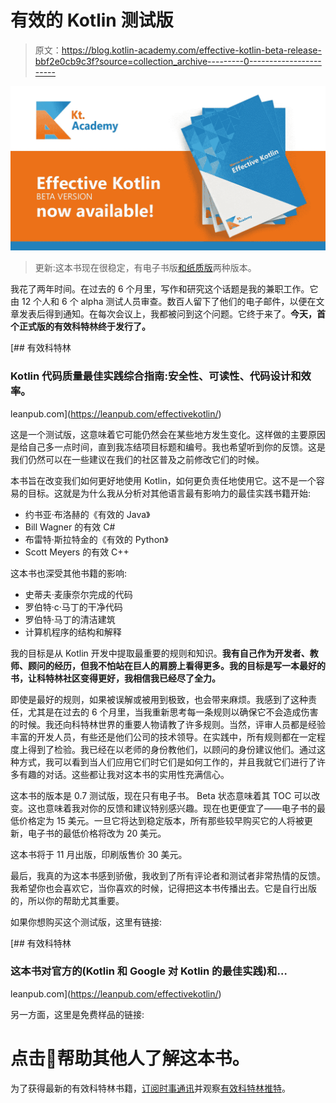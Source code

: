 # 有效的 Kotlin 测试版

> 原文：<https://blog.kotlin-academy.com/effective-kotlin-beta-release-bbf2e0cb9c3f?source=collection_archive---------0----------------------->

![](img/9a2db092e709ae908d0c8019ceedd14f.png)

> 更新:这本书现在很稳定，有电子书版[和纸质版](https://leanpub.com/effectivekotlin/)两种版本。

我花了两年时间。在过去的 6 个月里，写作和研究这个话题是我的兼职工作。它由 12 个人和 6 个 alpha 测试人员审查。数百人留下了他们的电子邮件，以便在文章发表后得到通知。在每次会议上，我都被问到这个问题。它终于来了。**今天，首个正式版的有效科特林终于发行了。**

[](https://leanpub.com/effectivekotlin/) [## 有效科特林

### Kotlin 代码质量最佳实践综合指南:安全性、可读性、代码设计和效率。

leanpub.com](https://leanpub.com/effectivekotlin/) 

这是一个测试版，这意味着它可能仍然会在某些地方发生变化。这样做的主要原因是给自己多一点时间，直到我冻结项目标题和编号。我也希望听到你的反馈。这是我们仍然可以在一些建议在我们的社区普及之前修改它们的时候。

本书旨在改变我们如何更好地使用 Kotlin，如何更负责任地使用它。这不是一个容易的目标。这就是为什么我从分析对其他语言最有影响力的最佳实践书籍开始:

*   约书亚·布洛赫的《有效的 Java》
*   Bill Wagner 的有效 C#
*   布雷特·斯拉特金的《有效的 Python》
*   Scott Meyers 的有效 C++

这本书也深受其他书籍的影响:

*   史蒂夫·麦康奈尔完成的代码
*   罗伯特·c·马丁的干净代码
*   罗伯特·马丁的清洁建筑
*   计算机程序的结构和解释

我的目标是从 Kotlin 开发中提取最重要的规则和知识。**我有自己作为开发者、教师、顾问的经历，但我不怕站在巨人的肩膀上看得更多。我的目标是写一本最好的书，让科特林社区变得更好，我相信我已经尽了全力。**

即使是最好的规则，如果被误解或被用到极致，也会带来麻烦。我感到了这种责任，尤其是在过去的 6 个月里，当我重新思考每一条规则以确保它不会造成伤害的时候。我还向科特林世界的重要人物请教了许多规则。当然，评审人员都是经验丰富的开发人员，有些还是他们公司的技术领导。在实践中，所有规则都在一定程度上得到了检验。我已经在以老师的身份教他们，以顾问的身份建议他们。通过这种方式，我可以看到当人们应用它们时它们是如何工作的，并且我就它们进行了许多有趣的对话。这些都让我对这本书的实用性充满信心。

这本书的版本是 0.7 测试版，现在只有电子书。 Beta 状态意味着其 TOC 可以改变。这也意味着我对你的反馈和建议特别感兴趣。现在也更便宜了——电子书的最低价格定为 15 美元。一旦它将达到稳定版本，所有那些较早购买它的人将被更新，电子书的最低价格将改为 20 美元。

这本书将于 11 月出版，印刷版售价 30 美元。

最后，我真的为这本书感到骄傲，我收到了所有评论者和测试者非常热情的反馈。我希望你也会喜欢它，当你喜欢的时候，记得把这本书传播出去。它是自行出版的，所以你的帮助尤其重要。

如果你想购买这个测试版，这里有链接:

[](https://leanpub.com/effectivekotlin/) [## 有效科特林

### 这本书对官方的(Kotlin 和 Google 对 Kotlin 的最佳实践)和…

leanpub.com](https://leanpub.com/effectivekotlin/) 

另一方面，这里是免费样品的链接:

# 点击👏帮助其他人了解这本书。

为了获得最新的有效科特林书籍，[订阅时事通讯](http://eepurl.com/gy6P1b)并观察[有效科特林推特](https://twitter.com/EffectiveKotlin)。